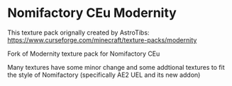 # Nomifactory CEu Modernity
This texture pack orignally created by AstroTibs: https://www.curseforge.com/minecraft/texture-packs/modernity

Fork of Modernity texture pack for Nomifactory CEu

Many textures have some minor change and some addtional textures to fit the style of Nomifactory (specifically AE2 UEL and its new addon)
